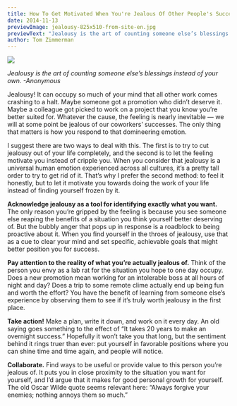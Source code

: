 ```yaml
---
title: How To Get Motivated When You're Jealous Of Other People's Success
date: 2014-11-13
previewImage: jealousy-825x510-from-site-en.jpg
previewText: "Jealousy is the art of counting someone else’s blessings instead of your own. -Anonymous"
author: Tom Zimmerman
---
```

![](jealousy-300x200.webp)

_Jealousy is the art of counting someone else’s blessings instead of your own. -Anonymous_

Jealousy! It can occupy so much of your mind that all other work comes crashing to a halt. Maybe someone got a promotion who didn’t deserve it. Maybe a colleague got picked to work on a project that you know you’re better suited for. Whatever the cause, the feeling is nearly inevitable — we will at some point be jealous of our coworkers’ successes. The only thing that matters is how you respond to that domineering emotion.  

I suggest there are two ways to deal with this. The first is to try to cut jealousy out of your life completely, and the second is to let the feeling motivate you instead of cripple you. When you consider that jealousy is a universal human emotion experienced across all cultures, it’s a pretty tall order to try to get rid of it. That’s why I prefer the second method: to feel it honestly, but to let it motivate you towards doing the work of your life instead of finding yourself frozen by it.  

**Acknowledge jealousy as a tool for identifying exactly what you want.** The only reason you’re gripped by the feeling is because you see someone else reaping the benefits of a situation you think yourself better deserving of. But the bubbly anger that pops up in response is a roadblock to being proactive about it. When you find yourself in the throes of jealousy, use that as a cue to clear your mind and set specific, achievable goals that might better position you for success.  

**Pay attention to the reality of what you’re actually jealous of.** Think of the person you envy as a lab rat for the situation you hope to one day occupy. Does a new promotion mean working for an intolerable boss at all hours of night and day? Does a trip to some remote clime actually end up being fun and worth the effort? You have the benefit of learning from someone else’s experience by observing them to see if it’s truly worth jealousy in the first place.  

**Take action!** Make a plan, write it down, and work on it every day. An old saying goes something to the effect of “It takes 20 years to make an overnight success.” Hopefully it won’t take you that long, but the sentiment behind it rings truer than ever: put yourself in favorable positions where you can shine time and time again, and people will notice.  

**Collaborate.** Find ways to be useful or provide value to this person you’re jealous of. It puts you in close proximity to the situation you want for yourself, and I’d argue that it makes for good personal growth for yourself. The old Oscar Wilde quote seems relevant here: “Always forgive your enemies; nothing annoys them so much.”